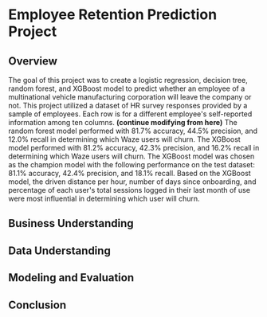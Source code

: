 # Employee Retention Prediction Project

## Overview

The goal of this project was to create a logistic regression, decision tree, random forest, and XGBoost model to predict whether an employee of a multinational vehicle manufacturing corporation will leave the company or not. This project utilized a dataset of HR survey responses provided by a sample of employees. Each row is for a different employee's self-reported information among ten columns. **(continue modifying from here)** The random forest model performed with 81.7% accuracy, 44.5% precision, and 12.0% recall in determining which Waze users will churn. The XGBoost model performed with 81.2% accuracy, 42.3% precision, and 16.2% recall in determining which Waze users will churn. The XGBoost model was chosen as the champion model with the following performance on the test dataset: 81.1% accuracy, 42.4% precision, and 18.1% recall. Based on the XGBoost model, the driven distance per hour, number of days since onboarding, and percentage of each user's total sessions logged in their last month of use were most influential in determining which user will churn.

## Business Understanding



## Data Understanding



## Modeling and Evaluation



## Conclusion


